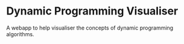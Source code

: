 # Dynamic Programming Visualiser

A webapp to help visualiser the concepts of dynamic programming algorithms.
